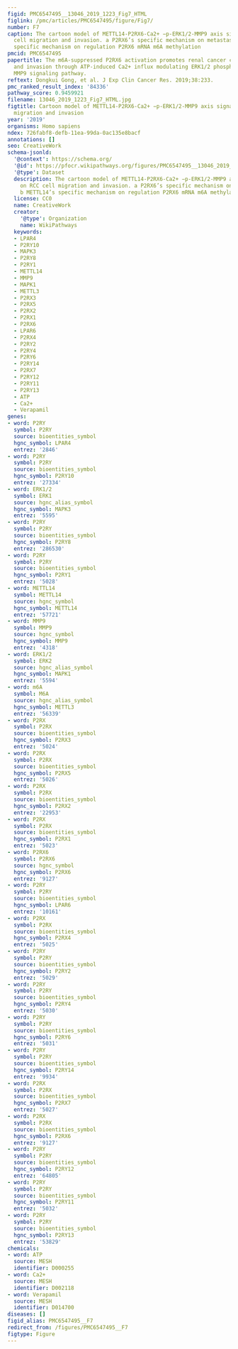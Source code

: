 ```yaml
---
figid: PMC6547495__13046_2019_1223_Fig7_HTML
figlink: /pmc/articles/PMC6547495/figure/Fig7/
number: F7
caption: The cartoon model of METTL14-P2RX6-Ca2+ −p-ERK1/2-MMP9 axis signal on RCC
  cell migration and invasion. a P2RX6’s specific mechanism on metastasis. b METTL14’s
  specific mechanism on regulation P2RX6 mRNA m6A methylation
pmcid: PMC6547495
papertitle: The m6A-suppressed P2RX6 activation promotes renal cancer cells migration
  and invasion through ATP-induced Ca2+ influx modulating ERK1/2 phosphorylation and
  MMP9 signaling pathway.
reftext: Dongkui Gong, et al. J Exp Clin Cancer Res. 2019;38:233.
pmc_ranked_result_index: '84336'
pathway_score: 0.9459921
filename: 13046_2019_1223_Fig7_HTML.jpg
figtitle: Cartoon model of METTL14-P2RX6-Ca2+ −p-ERK1/2-MMP9 axis signal on RCC cell
  migration and invasion
year: '2019'
organisms: Homo sapiens
ndex: 726fabf8-defb-11ea-99da-0ac135e8bacf
annotations: []
seo: CreativeWork
schema-jsonld:
  '@context': https://schema.org/
  '@id': https://pfocr.wikipathways.org/figures/PMC6547495__13046_2019_1223_Fig7_HTML.html
  '@type': Dataset
  description: The cartoon model of METTL14-P2RX6-Ca2+ −p-ERK1/2-MMP9 axis signal
    on RCC cell migration and invasion. a P2RX6’s specific mechanism on metastasis.
    b METTL14’s specific mechanism on regulation P2RX6 mRNA m6A methylation
  license: CC0
  name: CreativeWork
  creator:
    '@type': Organization
    name: WikiPathways
  keywords:
  - LPAR4
  - P2RY10
  - MAPK3
  - P2RY8
  - P2RY1
  - METTL14
  - MMP9
  - MAPK1
  - METTL3
  - P2RX3
  - P2RX5
  - P2RX2
  - P2RX1
  - P2RX6
  - LPAR6
  - P2RX4
  - P2RY2
  - P2RY4
  - P2RY6
  - P2RY14
  - P2RX7
  - P2RY12
  - P2RY11
  - P2RY13
  - ATP
  - Ca2+
  - Verapamil
genes:
- word: P2RY
  symbol: P2RY
  source: bioentities_symbol
  hgnc_symbol: LPAR4
  entrez: '2846'
- word: P2RY
  symbol: P2RY
  source: bioentities_symbol
  hgnc_symbol: P2RY10
  entrez: '27334'
- word: ERK1/2
  symbol: ERK1
  source: hgnc_alias_symbol
  hgnc_symbol: MAPK3
  entrez: '5595'
- word: P2RY
  symbol: P2RY
  source: bioentities_symbol
  hgnc_symbol: P2RY8
  entrez: '286530'
- word: P2RY
  symbol: P2RY
  source: bioentities_symbol
  hgnc_symbol: P2RY1
  entrez: '5028'
- word: METTL14
  symbol: METTL14
  source: hgnc_symbol
  hgnc_symbol: METTL14
  entrez: '57721'
- word: MMP9
  symbol: MMP9
  source: hgnc_symbol
  hgnc_symbol: MMP9
  entrez: '4318'
- word: ERK1/2
  symbol: ERK2
  source: hgnc_alias_symbol
  hgnc_symbol: MAPK1
  entrez: '5594'
- word: m6A
  symbol: M6A
  source: hgnc_alias_symbol
  hgnc_symbol: METTL3
  entrez: '56339'
- word: P2RX
  symbol: P2RX
  source: bioentities_symbol
  hgnc_symbol: P2RX3
  entrez: '5024'
- word: P2RX
  symbol: P2RX
  source: bioentities_symbol
  hgnc_symbol: P2RX5
  entrez: '5026'
- word: P2RX
  symbol: P2RX
  source: bioentities_symbol
  hgnc_symbol: P2RX2
  entrez: '22953'
- word: P2RX
  symbol: P2RX
  source: bioentities_symbol
  hgnc_symbol: P2RX1
  entrez: '5023'
- word: P2RX6
  symbol: P2RX6
  source: hgnc_symbol
  hgnc_symbol: P2RX6
  entrez: '9127'
- word: P2RY
  symbol: P2RY
  source: bioentities_symbol
  hgnc_symbol: LPAR6
  entrez: '10161'
- word: P2RX
  symbol: P2RX
  source: bioentities_symbol
  hgnc_symbol: P2RX4
  entrez: '5025'
- word: P2RY
  symbol: P2RY
  source: bioentities_symbol
  hgnc_symbol: P2RY2
  entrez: '5029'
- word: P2RY
  symbol: P2RY
  source: bioentities_symbol
  hgnc_symbol: P2RY4
  entrez: '5030'
- word: P2RY
  symbol: P2RY
  source: bioentities_symbol
  hgnc_symbol: P2RY6
  entrez: '5031'
- word: P2RY
  symbol: P2RY
  source: bioentities_symbol
  hgnc_symbol: P2RY14
  entrez: '9934'
- word: P2RX
  symbol: P2RX
  source: bioentities_symbol
  hgnc_symbol: P2RX7
  entrez: '5027'
- word: P2RX
  symbol: P2RX
  source: bioentities_symbol
  hgnc_symbol: P2RX6
  entrez: '9127'
- word: P2RY
  symbol: P2RY
  source: bioentities_symbol
  hgnc_symbol: P2RY12
  entrez: '64805'
- word: P2RY
  symbol: P2RY
  source: bioentities_symbol
  hgnc_symbol: P2RY11
  entrez: '5032'
- word: P2RY
  symbol: P2RY
  source: bioentities_symbol
  hgnc_symbol: P2RY13
  entrez: '53829'
chemicals:
- word: ATP
  source: MESH
  identifier: D000255
- word: Ca2+
  source: MESH
  identifier: D002118
- word: Verapamil
  source: MESH
  identifier: D014700
diseases: []
figid_alias: PMC6547495__F7
redirect_from: /figures/PMC6547495__F7
figtype: Figure
---
```

